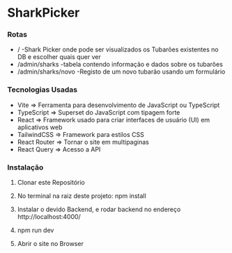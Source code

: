 # SharkPicker

### Rotas

- / -Shark Picker onde pode ser visualizados os Tubarões existentes no DB e escolher quais quer ver
- /admin/sharks -tabela contendo informação e dados sobre os tubarões
- /admin/sharks/novo -Registo de um novo tubarão usando um formulário

### Tecnologias Usadas

- Vite => Ferramenta para desenvolvimento de JavaScript ou TypeScript
- TypeScript => Superset do JavaScript com tipagem forte
- React => Framework usado para criar interfaces de usuário (UI) em aplicativos web
- TailwindCSS => Framework para estilos CSS
- React Router => Tornar o site em multipaginas
- React Query => Acesso a API

### Instalação

1. Clonar este Repositório

2. No terminal na raiz deste projeto:
   npm install

3. Instalar o devido Backend, e rodar backend no endereço http://localhost:4000/

4. npm run dev

5. Abrir o site no Browser
